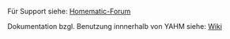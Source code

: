 Für Support siehe: [Homematic-Forum](http://homematic-forum.de/forum/viewtopic.php?f=18&t=27705)

Dokumentation bzgl. Benutzung innnerhalb von YAHM siehe: [Wiki](https://github.com/leonsio/YAHM/wiki/YAHM-Module:-HM-FAKE-LAN-GW)
